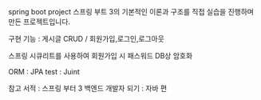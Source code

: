 spring boot project
스프링 부트 3의 기본적인 이론과 구조를 직접 실습을 진행하며 만든 프로젝트입니다. 

구현 기능 : 게시글 CRUD / 회원가입,로그인,로그아웃

스프링 시큐리트를 사용하여 회원가입 시 패스워드 DB상 암호화

ORM : JPA 
test : Juint

참고 서적 : 스프링 부터 3 백엔드 개발자 되기 : 자바 편
